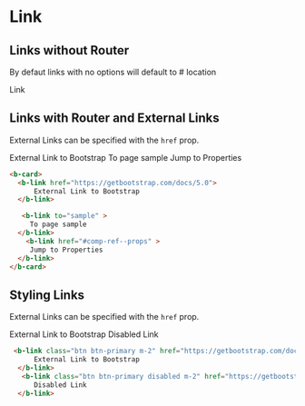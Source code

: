 # Link


## Links without Router

By defaut links with no options will default to # location


  <b-link>
      Link
  </b-link>

## Links with Router and External Links

External Links can be specified with the `href` prop. 

  <b-link href="https://getbootstrap.com/docs/5.0">
      External Link to Bootstrap 
  </b-link>

   <b-link to="sample" >
     To page sample 
  </b-link>
    <b-link href="#comp-ref--props" >
     Jump to Properties 
  </b-link>



```html
<b-card>
  <b-link href="https://getbootstrap.com/docs/5.0">
      External Link to Bootstrap 
  </b-link>

   <b-link to="sample" >
     To page sample 
  </b-link>
    <b-link href="#comp-ref--props" >
     Jump to Properties 
  </b-link>
</b-card>
```


## Styling Links

External Links can be specified with the `href` prop. 


  <b-link class="btn btn-primary m-2" href="https://getbootstrap.com/docs/5.0">
      External Link to Bootstrap 
  </b-link>
   <b-link class="btn btn-primary disabled m-2" href="https://getbootstrap.com/docs/5.0">
      Disabled Link 
  </b-link>


```html
 <b-link class="btn btn-primary m-2" href="https://getbootstrap.com/docs/5.0">
      External Link to Bootstrap 
  </b-link>
   <b-link class="btn btn-primary disabled m-2" href="https://getbootstrap.com/docs/5.0">
      Disabled Link 
  </b-link>
```


  <ComponentReference></ComponentReference>

